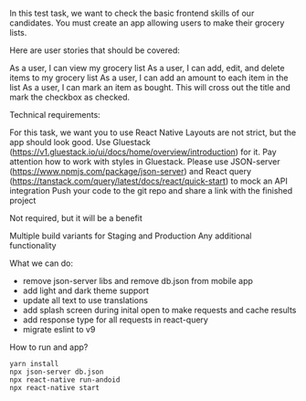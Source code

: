 In this test task, we want to check the basic frontend skills of our candidates. You must create an app allowing users to make their grocery lists. 

Here are user stories that should be covered:

As a user, I can view my grocery list
As a user, I can add, edit, and delete items to my grocery list
As a user, I can add an amount to each item in the list
As a user, I can mark an item as bought. This will cross out the title and mark the checkbox as checked.

Technical requirements:

For this task, we want you to use React Native
Layouts are not strict, but the app should look good. Use Gluestack (https://v1.gluestack.io/ui/docs/home/overview/introduction) for it.
Pay attention how to work with styles in Gluestack.
Please use JSON-server (https://www.npmjs.com/package/json-server) and React query (https://tanstack.com/query/latest/docs/react/quick-start) to mock an API integration
Push your code to the git repo and share a link with the finished project

Not required, but it will be a benefit

Multiple build variants for Staging and Production
Any additional functionality

What we can do:
- remove json-server libs and remove db.json from mobile app
- add light and dark theme support
- update all text to use translations
- add splash screen during inital open to make requests and cache results
- add response type for all requests in react-query
- migrate eslint to v9


How to run and app?
```
yarn install
npx json-server db.json
npx react-native run-andoid
npx react-native start
```
